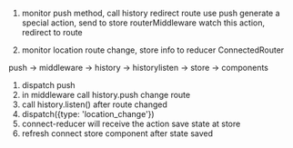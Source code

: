 1. monitor push method, call history redirect route
use push generate a special action, send to store
routerMiddleware watch this action, redirect to route

2. monitor location route change, store info to reducer
ConnectedRouter

push -> middleware -> history -> historylisten -> store -> components

1. dispatch push
2. in middleware call history.push change route
3. call history.listen() after route changed
4. dispatch({type: 'location_change'})
5. connect-reducer will receive the action save state at store
6. refresh connect store component after state saved
